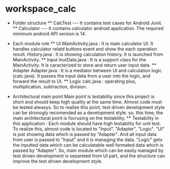 workspace_calc
==============


* Folder structure
** CalcTest --- It contains test cases for Android Junit. 
** Calculator --- It contains calculator android application. The required minimum android API version is 14.



* Each module role
** UI
MainActivity.java : It is main calculator UI. It handles calculator relatd buttons event and show the each operation result.
History.java : It is showing calculation history. It is launched from MainActivity.
** Input
InutData.java : It is a support class for the MainActivity. It is caracterized to store and return user input data.
** Adapter
Adapter.java : It is a mediator between UI and calculation logic (calc.java). It passes the input data
from a user into the logic, and forward the result to UI.
** Logic
calc.java : operating plus, multiplication, subtraction, division.


* Architectural main point
Main point is testability since this project is short and should keep high quality at the same time. Almost
code must be tested alwasys. So to realize this point, test driven development style can be stronogly recomended
as a development style. so, this time, the main architectural point is focrusing on the testability.
** Testability in this application : Each module should have high testability for unit test. To realize this, almost code
is located to "Input", "Adapter", "Logic". "UI" is just showing data which is passed by "Adapter". And
all input data from user is passed to "Input" and it is managing the data. "Logic" gets the inputted data
which can be calculatable well formated data which is passed by "Adapter". 
So, main module which can be easily managed by test driven development is separeted from UI part, and the 
structure can improve the test driven development style.
